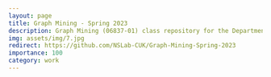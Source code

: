 ```yaml
---
layout: page
title: Graph Mining - Spring 2023
description: Graph Mining (06837-01) class repository for the Department of Artificial Intelligence at the Catholic University of Korea
img: assets/img/7.jpg
redirect: https://github.com/NSLab-CUK/Graph-Mining-Spring-2023
importance: 100
category: work
---
```

